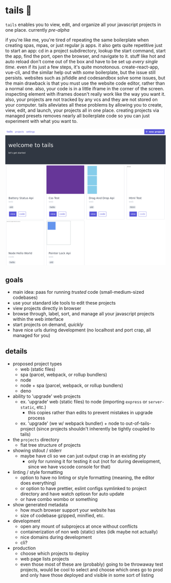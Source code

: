 # tails 🦊

`tails` enables you to view, edit, and organize all your javascript projects in one place. currently *pre-alpha*

if you're like me, you're tired of repeating the same boilerplate when creating spas, mpas, or just regular js apps. it also gets quite repetitive just to start an app: cd in a project subdirectory, lookup the start command, start the app, find the port, open the browser, and navigate to it. stuff like hot and auto reload don't come out of the box and have to be set up _every single time_. even if its just a few steps, it's quite monotonous. create-react-app, vue-cli, and the similar help out with *some* boilerplate, but the issue still persists. websites such as jsfiddle and codesandbox solve some issues, but the main drawback is that you must use the website code editor, rather than a normal one. also, your code is in a little iframe in the corner of the screen. inspecting element with iframes doesn't really work like the way you want it. also, your projects are not tracked by any vcs and they are not stored on your computer. tails alleviates all these problems by allowing you to create, view, edit, and launch, your projects all in one place. creating projects via managed presets removes nearly all boilerplate code so you can just experiment with what you want to.

![tails preview](./tails.png)

## goals

- main idea: paas for running *trusted* code (small-medium-sized codebases)
- use your standard ide tools to edit these projects
- view projects directly in browser
- browse through, label, sort, and manage all your javascript projects within the web interface
- start projects on demand, *quickly*
- have nice urls during development (no localhost and port crap, all managed for you)

## details

- proposed project types
  - web (static files)
  - spa (parcel, webpack, or rollup bundlers)
  - node
  - node + spa (parcel, webpack, or rollup bundlers)
  - deno
- ability to 'upgrade' web projects
  - ex. 'upgrade' web (static files) to node (importing `express` or `server-static`, etc.)
    - this copies rather than edits to prevent mistakes in upgrade process
  - ex. 'upgrade' (we w/ webpack bundler) + node to out-of-tails-project (since projects shouldn't inherently be tightly coupled to tails)
- the `projects` directory
  - flat tree structure of projects
- showing stdout / stderr
  - maybe have cli so we can just output crap in an existing pty
    - only for running it for testing it out (not for during development, since we have vscode console for that)
- linting / style formatting
  - option to have no linting or style formatting (meaning, the editor does everything)
  - or option to have prettier, eslint configs symlinked to project directory and have watch optiosn for auto update
  - or have combo wombo or something
- show generated metadata
  - how much browser support your website has
  - size of codebase gzipped, minified, etc.
- development
  - open any mount of subprojecs at once without conflicts
  - containerization of non web (static) sites (idk maybe not actually)
  - nice domains during development
  - cli?
- production
  - choose which projects to deploy
  - web page lists projects
  - even those most of these are (probably) going to be throwaway test projects, would be cool to select and choose which ones go to prod and only have those deployed and visible in some sort of listing
